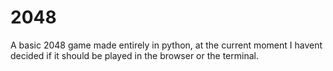 # 2048
A basic 2048 game made entirely in python, at the current moment I havent decided if it should be played in the browser or the terminal.
